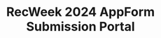 ---
title: RecWeek 2024 AppForm Submission Portal
redirect_to: https://docs.google.com/forms/d/e/1FAIpQLSfv80BDRMqv5VaowNnLbtAJDfGb9rXridvGgyMh_iVTPCiYZg/viewform?usp=sf_link
redirect_from: 
  - /RW24AppFormSubmission
  - /rw24appformsubmission
---